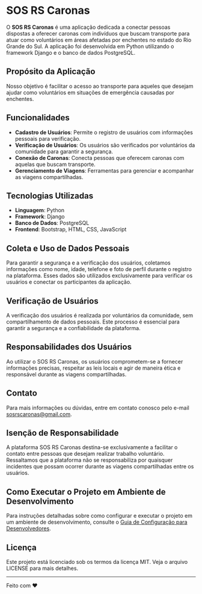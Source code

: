 # SOS RS Caronas

O **SOS RS Caronas** é uma aplicação dedicada a conectar pessoas dispostas a oferecer caronas com indivíduos que buscam transporte para atuar como voluntários em áreas afetadas por enchentes no estado do Rio Grande do Sul. A aplicação foi desenvolvida em Python utilizando o framework Django e o banco de dados PostgreSQL.

## Propósito da Aplicação

Nosso objetivo é facilitar o acesso ao transporte para aqueles que desejam ajudar como voluntários em situações de emergência causadas por enchentes.

## Funcionalidades

- **Cadastro de Usuários**: Permite o registro de usuários com informações pessoais para verificação.
- **Verificação de Usuários**: Os usuários são verificados por voluntários da comunidade para garantir a segurança.
- **Conexão de Caronas**: Conecta pessoas que oferecem caronas com aquelas que buscam transporte.
- **Gerenciamento de Viagens**: Ferramentas para gerenciar e acompanhar as viagens compartilhadas.

## Tecnologias Utilizadas

- **Linguagem**: Python
- **Framework**: Django
- **Banco de Dados**: PostgreSQL
- **Frontend**: Bootstrap, HTML, CSS, JavaScript

## Coleta e Uso de Dados Pessoais

Para garantir a segurança e a verificação dos usuários, coletamos informações como nome, idade, telefone e foto de perfil durante o registro na plataforma. Esses dados são utilizados exclusivamente para verificar os usuários e conectar os participantes da aplicação.

## Verificação de Usuários

A verificação dos usuários é realizada por voluntários da comunidade, sem compartilhamento de dados pessoais. Este processo é essencial para garantir a segurança e a confiabilidade da plataforma.

## Responsabilidades dos Usuários

Ao utilizar o SOS RS Caronas, os usuários comprometem-se a fornecer informações precisas, respeitar as leis locais e agir de maneira ética e responsável durante as viagens compartilhadas.

## Contato

Para mais informações ou dúvidas, entre em contato conosco pelo e-mail [sosrscaronas@gmail.com](mailto:sosrscaronas@gmail.com).

## Isenção de Responsabilidade

A plataforma SOS RS Caronas destina-se exclusivamente a facilitar o contato entre pessoas que desejam realizar trabalho voluntário. Ressaltamos que a plataforma não se responsabiliza por quaisquer incidentes que possam ocorrer durante as viagens compartilhadas entre os usuários.

## Como Executar o Projeto em Ambiente de Desenvolvimento

Para instruções detalhadas sobre como configurar e executar o projeto em um ambiente de desenvolvimento, consulte o [Guia de Configuração para Desenvolvedores](development-guide-readme.md).

## Licença

Este projeto está licenciado sob os termos da licença MIT. Veja o arquivo LICENSE para mais detalhes.

---

Feito com ♥
